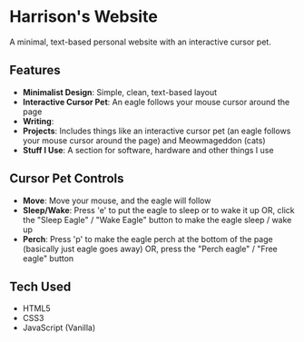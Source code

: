 # Harrison's Website

A minimal, text-based personal website with an interactive cursor pet.

## Features

- **Minimalist Design**: Simple, clean, text-based layout
- **Interactive Cursor Pet**: An eagle follows your mouse cursor around the page
- **Writing**: 
- **Projects**: Includes things like an interactive cursor pet (an eagle follows your mouse cursor around the page) and Meowmageddon (cats)
- **Stuff I Use**: A section for software, hardware and other things I use

## Cursor Pet Controls

- **Move**: Move your mouse, and the eagle will follow
- **Sleep/Wake**: Press 'e' to put the eagle to sleep or to wake it up OR, click the "Sleep Eagle" / "Wake Eagle" button to make the eagle sleep / wake up
- **Perch**: Press 'p' to make the eagle perch at the bottom of the page (basically just eagle goes away) OR, press the "Perch eagle" / "Free eagle" button

## Tech Used

- HTML5
- CSS3
- JavaScript (Vanilla)